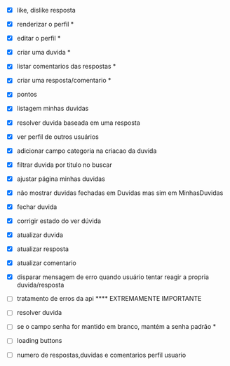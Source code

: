 - [x] like, dislike resposta
- [x] renderizar o perfil *
- [x] editar o perfil *
- [x] criar uma duvida *
- [x] listar comentarios das respostas *
- [x] criar uma resposta/comentario *
- [x] pontos
- [x] listagem minhas duvidas
- [x] resolver duvida baseada em uma resposta
- [x] ver perfil de outros usuários
- [x] adicionar campo categoria na criacao da duvida
- [x] filtrar duvida por titulo no buscar
- [x] ajustar página minhas duvidas
- [x] não mostrar duvidas fechadas em Duvidas mas sim em MinhasDuvidas  
- [x] fechar duvida
- [x] corrigir estado do ver dúvida
- [x] atualizar duvida
- [x] atualizar resposta
- [x] atualizar comentario
- [x] disparar mensagem de erro quando usuário tentar reagir a propria duvida/resposta

- [ ] tratamento de erros da api **** EXTREMAMENTE IMPORTANTE

- [ ] resolver duvida
- [ ] se o campo senha for mantido em branco, mantém a senha padrão *
- [ ] loading buttons
- [ ] numero de respostas,duvidas e comentarios perfil usuario